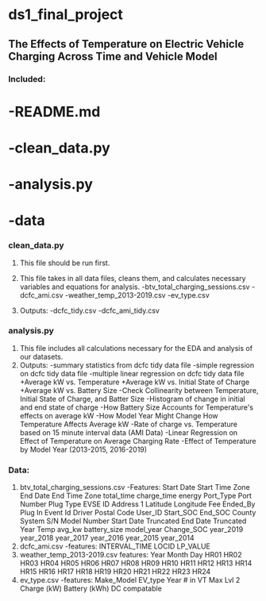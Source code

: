 # ds1_final_project

## The Effects of Temperature on Electric Vehicle Charging Across Time and Vehicle Model


### Included:
# -README.md
# -clean_data.py
# -analysis.py
# -data

### clean_data.py
1. This file should be run first.
2. This file takes in all data files, cleans them, and calculates necessary variables and equations for analysis.
 -btv_total_charging_sessions.csv
 -dcfc_ami.csv
 -weather_temp_2013-2019.csv
 -ev_type.csv
 
3. Outputs:
 -dcfc_tidy.csv
 -dcfc_ami_tidy.csv
 
### analysis.py
1. This file includes all calculations necessary for the EDA and analysis of our datasets. 
2. Outputs:
 -summary statistics from dcfc tidy data file
 -simple regression on dcfc tidy data file
 -multiple linear regression on dcfc tidy data file
  +Average kW vs. Temperature
  +Average kW vs. Initial State of Charge
  +Average kW vs. Battery Size
 -Check Collinearity between Temperature, Initial State of Charge, and Batter Size
 -Histogram of change in initial and end state of charge
 -How Battery Size Accounts for Temperature's effects on average kW
 -How Model Year Might Change How Temperature Affects Average kW
 -Rate of charge vs. Temperature based on 15 minute interval data (AMI Data)
 -Linear Regression on Effect of Temperature on Average Charging Rate
 -Effect of Temperature by Model Year (2013-2015, 2016-2019)
 
### Data:
1. btv_total_charging_sessions.csv
 -Features: Start Date
   Start Time Zone
   End Date
   End Time Zone
   total_time
   charge_time
   energy
   Port_Type
   Port Number
   Plug Type
   EVSE ID
   Address 1
   Latitude
   Longitude
   Fee
   Ended_By
   Plug In Event Id
   Driver Postal Code
   User_ID
   Start_SOC
   End_SOC
   County
   System S/N
   Model Number
   Start Date Truncated
   End Date Truncated
   Year
   Temp
   avg_kw
   battery_size
   model_year
   Change_SOC
   year_2019
   year_2018
   year_2017
   year_2016
   year_2015
   year_2014
2. dcfc_ami.csv
 -features:
   INTERVAL_TIME
   LOCID
   LP_VALUE
3. weather_temp_2013-2019.csv
 features:
   Year
   Month
   Day
   HR01
   HR02
   HR03
   HR04
   HR05
   HR06
   HR07
   HR08
   HR09
   HR10
   HR11
   HR12
   HR13
   HR14
   HR15
   HR16
   HR17
   HR18
   HR19
   HR20
   HR21
   HR22
   HR23
   HR24
4. ev_type.csv
   -features:
   Make_Model
   EV_type
   Year
   \# in VT
   Max Lvl 2 Charge (kW)
   Battery (kWh)
   DC compatable
 

